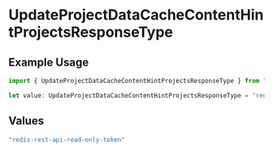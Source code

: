 # UpdateProjectDataCacheContentHintProjectsResponseType

## Example Usage

```typescript
import { UpdateProjectDataCacheContentHintProjectsResponseType } from "@simplesagar/vercel/models/updateprojectdatacacheop.js";

let value: UpdateProjectDataCacheContentHintProjectsResponseType = "redis-rest-api-read-only-token";
```

## Values

```typescript
"redis-rest-api-read-only-token"
```